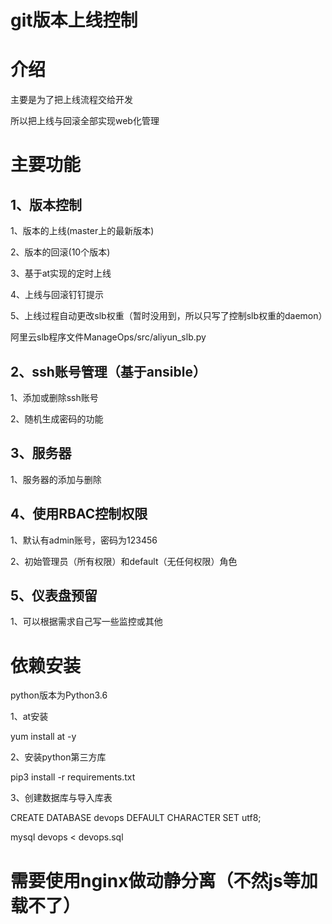 # git版本上线控制


# 介绍
主要是为了把上线流程交给开发

所以把上线与回滚全部实现web化管理



# 主要功能
## 1、版本控制

1、版本的上线(master上的最新版本)

2、版本的回滚(10个版本)

3、基于at实现的定时上线

4、上线与回滚钉钉提示

5、上线过程自动更改slb权重（暂时没用到，所以只写了控制slb权重的daemon）

阿里云slb程序文件ManageOps/src/aliyun_slb.py

## 2、ssh账号管理（基于ansible）

1、添加或删除ssh账号

2、随机生成密码的功能

## 3、服务器

1、服务器的添加与删除

## 4、使用RBAC控制权限

1、默认有admin账号，密码为123456

2、初始管理员（所有权限）和default（无任何权限）角色

## 5、仪表盘预留

1、可以根据需求自己写一些监控或其他


# 依赖安装

python版本为Python3.6

1、at安装

yum install at -y

2、安装python第三方库

pip3 install -r requirements.txt

3、创建数据库与导入库表

CREATE DATABASE devops DEFAULT CHARACTER SET utf8;

mysql devops <  devops.sql 


# 需要使用nginx做动静分离（不然js等加载不了）
